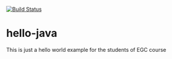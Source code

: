 
[![Build Status](https://travis-ci.org/alexgs922/hello-java.svg?branch=master)](https://travis-ci.org/alexgs922/hello-java)
# hello-java
This is just a hello world example for the students of EGC course

